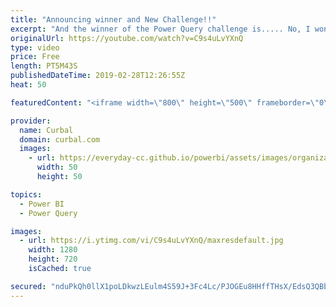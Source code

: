 ```yaml
---
title: "Announcing winner and New Challenge!!"
excerpt: "And the winner of the Power Query challenge is..... No, I wont tell you, you have to watch the video ;) #powerbi #powerquery #curbal  If you want to try it yourself, you will find the files on the github page: https://github.com/ruthpozuelo/PQ-Challenge-unpivot  and the description of the challenge here:"
originalUrl: https://youtube.com/watch?v=C9s4uLvYXnQ
type: video
price: Free
length: PT5M43S
publishedDateTime: 2019-02-28T12:26:55Z
heat: 50

featuredContent: "<iframe width=\"800\" height=\"500\" frameborder=\"0\" src=\"https://www.youtube.com/embed/C9s4uLvYXnQ\" allow=\"accelerometer; autoplay; encrypted-media; gyroscope; picture-in-picture\" allowfullscreen></iframe>"

provider:
  name: Curbal
  domain: curbal.com
  images:
    - url: https://everyday-cc.github.io/powerbi/assets/images/organizations/curbal.com-50x50.jpg
      width: 50
      height: 50

topics:
  - Power BI
  - Power Query

images:
  - url: https://i.ytimg.com/vi/C9s4uLvYXnQ/maxresdefault.jpg
    width: 1280
    height: 720
    isCached: true

secured: "nduPkQh0llX1poLDkwzLEulm4S59J+3Fc4Lc/PJOGEu8HHffTHsX/EdsQ3QBba5AKu3vrrp4f0HnixpbOC21jpKlqdanUAFzOlndLxi+QIi2imicVeyAfVNeeZczmC/HSqPIVeqXGIUaoh+URQq+1Yo2Ehk+rbUAyxOBMrB21oB6nfGfJd4FPnaKoFGjP0Bqo+Uw0jmXkSncLAvJjlCa1Zrs9D7Wlp9PXDsb8jqVa9NMq56DkiKF40OJwtcnrc6TSsFrCIyG28/axgtkj0Sb425aTWjpZOxSuyPVUSlVxAK7vQKjYgUCkGauvl/OhOg+8w4IEyGeCemwfCvqbhGokP2B0NZjhvmdnwvas8CDzna3n8c/nhfDy2zETPFToQsGuBTaGqnBUyzkhsJlsc/zOoBWYv5CSK9iHdCrgELhiSU=;h40Ky8qaOX7CULwdb1yfJA=="
---
```


